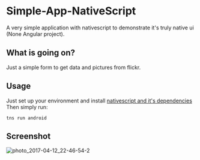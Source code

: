 # Simple-App-NativeScript
A very simple application with nativescript to demonstrate it's truly native ui (None Angular project).

## What is going on?
Just a simple form to get data and pictures from flickr.

## Usage
Just set up your environment and install [nativescript and it's dependencies](https://docs.nativescript.org/start/quick-setup) 
Then simply run:
```
tns run android
```

## Screenshot
![photo_2017-04-12_22-46-54-2](https://cloud.githubusercontent.com/assets/11078601/24973370/b54d1548-1fd3-11e7-8c87-33984cb95982.jpg)



